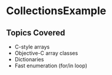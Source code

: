 # CollectionsExample
## Topics Covered
- C-style arrays
- Objective-C array classes
- Dictionaries
- Fast enumeration (for/in loop)
